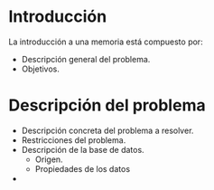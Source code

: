 # Introducción
La introducción a una memoria está compuesto por:
- Descripción general del problema.
- Objetivos.
# Descripción del problema
- Descripción concreta del problema a resolver.
- Restricciones del problema.
- Descripción de la base de datos.
	- Origen.
	- Propiedades de los datos
- 
